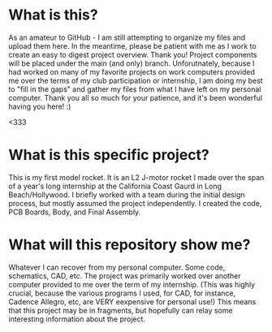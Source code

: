# What is this? 

As an amateur to GitHub - I am still attempting to organize my files and upload them here.
In the meantime, please be patient with me as I work to create an easy to digest project overview. Thank you! 
Project components will be placed under the main (and only) branch. Unforutnately, because I 
had worked on many of my favorite projects on work computers provided me over the terms of my club participation or 
internship, I am doing my best to "fill in the gaps" and gather my files from what I have left on my personal computer. Thank you all so much for your patience, and it's been wonderful having you here! :) 


<333

# What is this specific project? 

This is my first model rocket. It is an L2 J-motor rocket I made over the span of a year's long internship at the California Coast Gaurd in Long Beach/Hollywood. I briefly worked with a team during the initial design process, but mostly assumed the project independently. I created the code, PCB Boards, Body, and Final Assembly. 


# What will this repository show me? 

Whatever I can recover from my personal computer. Some code, schematics, CAD, etc. The project was primarily worked over another computer provided to me over the term of my internship. (This was highly crucial, because the various programs I used, for CAD, for instance, Cadence Allegro, etc, are VERY eexpensive for personal use!) This means that this project may be in fragments, but hopefully can relay some interesting information about the project. 


<!-- Google tag (gtag.js) 
<script async src="https://www.googletagmanager.com/gtag/js?id=G-H70PK1Y0W5"></script>
<script>
  window.dataLayer = window.dataLayer || [];
  function gtag(){dataLayer.push(arguments);}
  gtag('js', new Date());

  gtag('config', 'G-H70PK1Y0W5');
</script>

 -->
